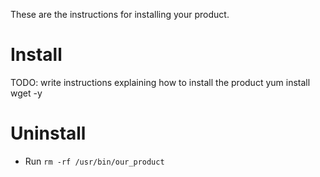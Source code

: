 These are the instructions for installing your product.

# Install
TODO: write instructions explaining how to install the product
yum install wget -y

# Uninstall
- Run `rm -rf /usr/bin/our_product`
